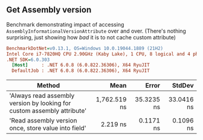 ﻿## Get Assembly version

Benchmark demonstrating impact of accessing `AssemblyInformationalVersionAttribute` over and over.
(There's nothing surprising, just showing how _bad_ it is to not cache custom attribute)

``` ini
BenchmarkDotNet=v0.13.1, OS=Windows 10.0.19044.1889 (21H2)
Intel Core i7-7820HQ CPU 2.90GHz (Kaby Lake), 1 CPU, 8 logical and 4 physical cores
.NET SDK=6.0.303
  [Host]     : .NET 6.0.8 (6.0.822.36306), X64 RyuJIT
  DefaultJob : .NET 6.0.8 (6.0.822.36306), X64 RyuJIT
```
|                                                                  Method |         Mean |      Error |     StdDev |
|------------------------------------------------------------------------ |-------------:|-----------:|-----------:|
| &#39;Always read assembly version by looking for custom assembly attribute&#39; | 1,762.519 ns | 35.3235 ns | 33.0416 ns |
|                    &#39;Read assembly version once, store value into field&#39; |     2.219 ns |  0.1171 ns |  0.1096 ns |
